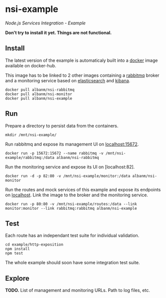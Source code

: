 nsi-example
===========

*Node.js Services Integration - Example*

**Don't try to install it yet. Things are not functional.**

Install
-------

The latest version of the example is automaticaly built into a [docker](https://www.docker.com/) image available on docker-hub.

This image has to be linked to 2 other images containing a [rabbitmq](https://www.rabbitmq.com) broker and a monitoring service based on [elasticsearch](http://www.elasticsearch.org/) and [kibana](http://www.elasticsearch.org/overview/kibana/).

    docker pull albanm/nsi-rabbitmq
    docker pull albanm/nsi-monitor
    docker pull albanm/nsi-example

Run
---

Prepare a directory to persist data from the containers.

    mkdir /mnt/nsi-example/

Run rabbitmq and expose its management UI on [localhost:15672](localhost:15672).

    docker run -p 15672:15672 --name rabbitmq -v /mnt/nsi-example/rabbitmq:/data albanm/nsi-rabbitmq

Run the monitoring service and expose its UI on [localhost:82].

    docker run -d -p 82:80 -v /mnt/nsi-example/monitor:/data albanm/nsi-monitor

Run the routes and mock services of this example and expose its endpoints on [localhost](localhost). Link the image to the broker and the monitoring service.

    docker run -p 80:80 -v /mnt/nsi-example/routes:/data --link monitor:monitor --link rabbitmq:rabbitmq albanm/nsi-example

Test
----

Each route has an independant test suite for individual validation.

    cd example/http-exposition
    npm install
    npm test

The whole example should soon have some integration test suite.

Explore
-------

**TODO.** List of management and monitoring URLs. Path to log files, etc.